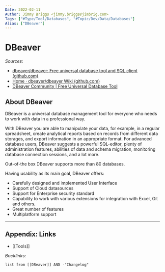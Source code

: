 ```yaml
---
Date: 2022-02-11
Author: Jimmy Briggs <jimmy.briggs@jimbrig.com>
Tags: ["#Type/Tool/Databases", "#Topic/Dev/Data/Databases"]
Alias: ["DBeaver"]
---
```


# DBeaver

*Sources:*

- [dbeaver/dbeaver: Free universal database tool and SQL client (github.com)](https://github.com/dbeaver/dbeaver)
- [Home · dbeaver/dbeaver Wiki (github.com)](https://github.com/dbeaver/dbeaver/wiki)
- [DBeaver Community | Free Universal Database Tool](https://dbeaver.io/)


## About DBeaver

DBeaver is a universal database management tool for everyone who needs to work with data in a professional way.

With DBeaver you are able to manipulate your data, for example, in a regular spreadsheet, create analytical reports based on records from different data storages, and export information in an appropriate format. For advanced database users, DBeaver suggests a powerful SQL-editor, plenty of administration features, abilities of data and schema migration, monitoring database connection sessions, and a lot more.

Out-of-the box DBeaver supports more than 80 databases.

Having usability as its main goal, DBeaver offers:

-   Carefully designed and implemented User Interface
-   Support of Cloud datasources
-   Support for Enterprise security standard
-   Capability to work with various extensions for integration with Excel, Git and others.
-   Great number of features
-   Multiplatform support

***

## Appendix: Links

- [[Tools]]

*Backlinks:*

```dataview
list from [[DBeaver]] AND -"Changelog"
```
